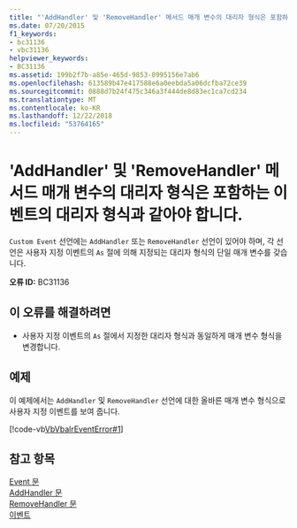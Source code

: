 ```yaml
---
title: "'AddHandler' 및 'RemoveHandler' 메서드 매개 변수의 대리자 형식은 포함하는 이벤트의 대리자 형식과 같아야 합니다."
ms.date: 07/20/2015
f1_keywords:
- bc31136
- vbc31136
helpviewer_keywords:
- BC31136
ms.assetid: 199b2f7b-a85e-465d-9853-0995156e7ab6
ms.openlocfilehash: 613589b47e417588e6a0eebda5a06dcfba72ce39
ms.sourcegitcommit: 0888d7b24f475c346a3f444de8d83ec1ca7cd234
ms.translationtype: MT
ms.contentlocale: ko-KR
ms.lasthandoff: 12/22/2018
ms.locfileid: "53764165"
---
```

# <a name="addhandler-and-removehandler-method-parameters-must-have-the-same-delegate-type-as-the-containing-event"></a>'AddHandler' 및 'RemoveHandler' 메서드 매개 변수의 대리자 형식은 포함하는 이벤트의 대리자 형식과 같아야 합니다.
`Custom Event` 선언에는 `AddHandler` 또는 `RemoveHandler` 선언이 있어야 하며, 각 선언은 사용자 지정 이벤트의 `As` 절에 의해 지정되는 대리자 형식의 단일 매개 변수를 갖습니다.  
  
 **오류 ID:** BC31136  
  
## <a name="to-correct-this-error"></a>이 오류를 해결하려면  
  
-   사용자 지정 이벤트의 `As` 절에서 지정한 대리자 형식과 동일하게 매개 변수 형식을 변경합니다.  
  
## <a name="example"></a>예제  
 이 예제에서는 `AddHandler` 및 `RemoveHandler` 선언에 대한 올바른 매개 변수 형식으로 사용자 지정 이벤트를 보여 줍니다.  
  
 [!code-vb[VbVbalrEventError#1](../../visual-basic/language-reference/error-messages/codesnippet/VisualBasic/bc31136_1.vb)]  
  
## <a name="see-also"></a>참고 항목  
 [Event 문](../../visual-basic/language-reference/statements/event-statement.md)  
 [AddHandler 문](~/docs/visual-basic/language-reference/statements/addhandler-statement.md)  
 [RemoveHandler 문](~/docs/visual-basic/language-reference/statements/removehandler-statement.md)  
 [이벤트](../../visual-basic/programming-guide/language-features/events/index.md)
